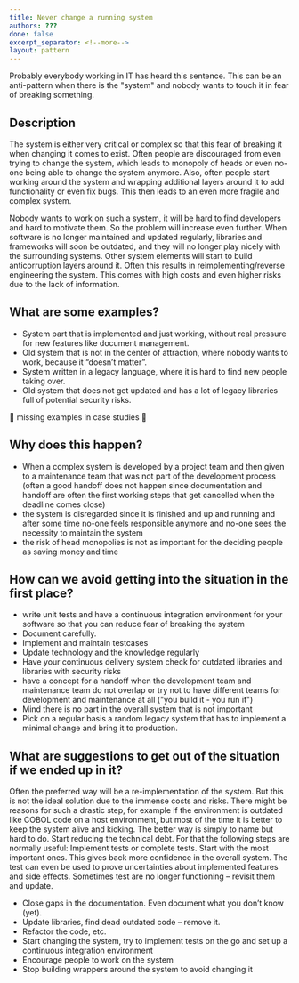```yaml
---
title: Never change a running system
authors: ???
done: false
excerpt_separator: <!--more-->
layout: pattern
---
```

Probably everybody working in IT has heard this sentence. This can be an anti-pattern when there is the "system" and nobody wants to touch it in fear of breaking something.<!--more-->

## Description
The system is either very critical or complex so that this fear of breaking it when changing it comes to exist. Often people are discouraged from even trying to change the system, which leads to monopoly of heads or even no-one being able to change the system anymore. Also, often people start working around the system and wrapping additional layers around it to add functionality or even fix bugs. This then leads to an even more fragile and complex system.

Nobody wants to work on such a system, it will be hard to find developers and hard to motivate them. So the problem will increase even further.
When software is no longer maintained and updated regularly, libraries and frameworks will soon be outdated, and they will no longer play nicely with the surrounding systems. Other system elements will start to build anticorruption layers around it.
Often this results in reimplementing/reverse engineering the system. This comes with high costs and even higher risks due to the lack of information.


## What are some examples?
* System part that is implemented and just working, without real pressure for new features like document management.
* Old system that is not in the center of attraction, where nobody wants to work, because it “doesn’t matter”.
* System written in a legacy language, where it is hard to find new people taking over.
* Old system that does not get updated and has a lot of legacy libraries full of potential security risks.

🚧 missing examples in case studies 🚧



## Why does this happen?
* When a complex system is developed by a project team and then given to a maintenance team that was not part of the development process (often a good handoff does not happen since documentation and handoff are often the first working steps that get cancelled when the deadline comes close)
* the system is disregarded since it is finished and up and running and after some time no-one feels responsible anymore and no-one sees the necessity to maintain the system
* the risk of head monopolies is not as important for the deciding people as saving money and time

## How can we avoid getting into the situation in the first place?
* write unit tests and have a continuous integration environment for your software so that you can reduce fear of breaking the system
* Document carefully.
* Implement and maintain testcases
* Update technology and the knowledge regularly
* Have your continuous delivery system check for outdated libraries and libraries with security risks
* have a concept for a handoff when the development team and maintenance team do not overlap or try not to have different teams for development and maintenance at all ("you build it - you run it")
* Mind there is no part in the overall system that is not important
* Pick on a regular basis a random legacy system that has to implement a minimal change and bring it to production.


## What are suggestions to get out of the situation if we ended up in it?
Often the preferred way will be a re-implementation of the system. But this is not the ideal solution due to the immense costs and risks.
There might be reasons for such a drastic step, for example if the environment is outdated like COBOL code on a host environment, but most of the time it is better to keep the system alive and kicking.
The better way is simply to name but hard to do. Start reducing the technical debt. For that the following steps are normally useful:
Implement tests or complete tests. Start with the most important ones. This gives back more confidence in the overall system. The test can even be used to prove uncertainties about implemented features and side effects. Sometimes test are no longer functioning – revisit them and update.
* Close gaps in the documentation. Even document what you don’t know (yet).
* Update libraries, find dead outdated code – remove it.
* Refactor the code, etc.
* Start changing the system, try to implement tests on the go and set up a continuous integration environment
* Encourage people to work on the system
* Stop building wrappers around the system to avoid changing it

